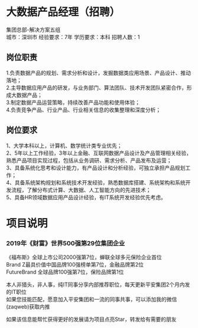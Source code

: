 # 大数据产品经理（招聘）
集团总部-解决方案五组  
城市：深圳市 经验要求：7年 学历要求：本科  招聘人数：1

## 岗位职责
1.负责数据产品的规划、需求分析和设计，发掘数据类应用场景、产品设计、推动落地；   
2.主导数据应用产品的研发，与业务部门、算法团队、技术开发团队紧密合作，形成大数据产品；   
3.制定数据产品运营策略，持续改善产品功能和使用体验；   
4.负责竞争产品、行业产品、行业相关信息的收集整理和深度分析；

## 岗位要求
1、大学本科以上，计算机、数学统计类专业优先；   
2、5年以上工作经验，3年以上金融、互联网数据产品设计及产品管理相关经验，熟悉产品项目实现过程，包括从业务调研、需求分析、产品发布及运营；   
3、具备系统化思考和设计能力，有产品设计和分析经验，可独立承担产品规划工作；   
4、具备系统架构规划和系统技术开发经验，熟悉数据库搭建、系统架构和系统开发流程，了解分布式计算、大数据、人工智能方向的先进技术；   
5、具备HR领域数据应用产品设计经验，有IT系统开发经验优先考虑。

# 项目说明

### 2019年《财富》世界500强第29位集团企业
《福布斯》全球上市公司2000强第7位，蝉联全球多元保险企业首位  
Brand Z最具价值中国品牌100强榜单第7位，金融品牌第2位  
FutureBrand 全球品牌100强第7位，保险品牌第1位

本人非猎头，非人事，纯IT同事分享内部推荐职位，每天更新平安集团2个月内发的IT职位  
如果您技能匹配，愿意加入平安集团和一流的同事共事，可以添加我的微信(zaqweb)获取内推 

如果该信息能帮忙获得更好的发展请为项目点亮Star，转发给有需要的朋友




